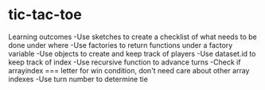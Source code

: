 # tic-tac-toe
Learning outcomes
-Use sketches to create a checklist of what needs to be done under where
-Use factories to return functions under a  factory variable
-Use objects to create and keep track of players
-Use dataset.id to keep track of index
-Use recursive function to advance turns
-Check if arrayindex === letter for win condition, don't need care about other array indexes
-Use turn number to determine tie

